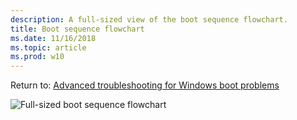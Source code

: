 ```yaml
---
description: A full-sized view of the boot sequence flowchart.
title: Boot sequence flowchart
ms.date: 11/16/2018
ms.topic: article
ms.prod: w10
---
```


Return to: [Advanced troubleshooting for Windows boot problems](advanced-troubleshooting-boot-problems.md)<br>


![Full-sized boot sequence flowchart](images/boot-sequence.png)

